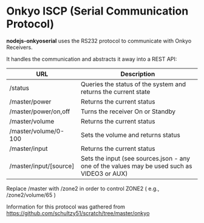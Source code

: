 # Onkyo ISCP (Serial Communication Protocol) #

**nodejs-onkyoserial** uses the RS232 protocol to communicate with Onkyo Receivers.

It handles the communication and abstracts it away into a REST API:

URL	| Description
--- | -----------
/status	| Queries the status of the system and returns the current state
/master/power	| Returns the current status
/master/power/on,off	| Turns the receiver On or Standby
/master/volume	| Returns the current status
/master/volume/0-100	| Sets the volume and returns status
/master/input	| Returns the current status
/master/input/[source]	| Sets the input (see sources.json - any one of the values may be used such as VIDEO3 or AUX)

Replace /master with /zone2 in order to control ZONE2 ( e.g., /zone2/volume/65 )

Information for this protocol was gathered from https://github.com/schultzy51/scratch/tree/master/onkyo
